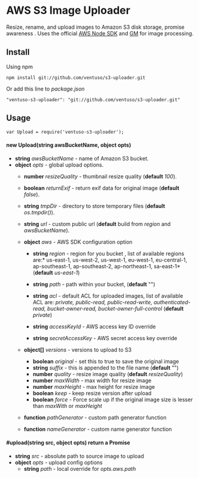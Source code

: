# AWS S3 Image Uploader

Resize, rename, and upload images to Amazon S3 disk storage, promise awareness . Uses the official [AWS Node SDK](http://aws.amazon.com/sdkfornodejs/)  and [GM](https://github.com/aheckmann/gm)  for image processing.

## Install
Using npm

	npm install git://github.com/ventuso/s3-uploader.git

Or add this line to *package.json*

	"ventuso-s3-uploader": "git://github.com/ventuso/s3-uploader.git"

## Usage
	var Upload = require('ventuso-s3-uploader');

#### new Upload(string awsBucketName, object opts)
 - **string** *awsBucketName*  - name of Amazon S3 bucket.
 - **object** *opts* - global upload options.
	- **number** *resizeQuality* - thumbnail resize quality (**default** *100*).
	- **boolean** *returnExif* - return exif data for original image (**default** *false*).
	- **string** *tmpDir* - directory to store temporary files (**default** *os.tmpdir()*).
	- **string** *url* - custom public url (**default** build from *region* and *awsBucketName*).
	- **object** *aws* - AWS SDK configuration option
		- **string** *region* - region for you bucket , list of available regions are:* us-east-1, us-west-2, us-west-1, eu-west-1, eu-central-1, ap-southeast-1, ap-southeast-2, ap-northeast-1, sa-east-1* (**default** *us-east-1*)
		- **string** *path* - path within your bucket, (**default** "")		
		-  **string** *acl* - default ACL for uploaded images, list of available ACL are: *private, public-read, public-read-write, authenticated-read, bucket-owner-read, bucket-owner-full-control* (**default** *private*)

		- **string** *accessKeyId* - AWS access key ID override
		- **string** *secretAccessKey* - AWS secret access key override

	- **object[]** *versions* - versions to upload to S3
		- **boolean** *original* - set this to true to save the original image
		- **string** *suffix* - this is appended to the file name (**default** "")
		- **number** *quality* - resize image quality (**default** *resizeQuality*)
		- **number** *maxWidth* - max width for resize image
		- **number** *maxHeight* - max height for resize image
		- **boolean** *keep* - keep resize version after upload
		- **boolean** *force* - Force scale up if the original image size is lesser than *maxWith* or *maxHeight*

	- **function** *pathGenerator* -  custom path generator function
	- **function** *nameGenerator* - custom name generator function

#### #upload(string src, object opts) return a Promise
 - **string** *src* - absolute path to source image to upload
 - **object** *opts* - upload config options
	- **string** *path* - local override for *opts.aws.path*